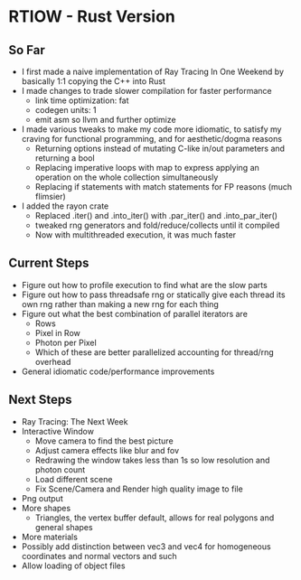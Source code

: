 # RTIOW - Rust Version #

## So Far ##
- I first made a naive implementation of Ray Tracing In One Weekend by basically 1:1 copying the C++ into Rust
- I made changes to trade slower compilation for faster performance
    - link time optimization: fat
    - codegen units: 1
    - emit asm so llvm and further optimize
- I made various tweaks to make my code more idiomatic, to satisfy my craving for functional programming, and for aesthetic/dogma reasons 
    - Returning options instead of mutating C-like in/out parameters and returning a bool
    - Replacing imperative loops with map to express applying an operation on the whole collection simultaneously
    - Replacing if statements with match statements for FP reasons (much flimsier)
- I added the rayon crate 
    - Replaced .iter() and .into_iter() with .par_iter() and .into_par_iter()
    - tweaked rng generators and fold/reduce/collects until it compiled
    - Now with multithreaded execution, it was much faster

## Current Steps ##
- Figure out how to profile execution to find what are the slow parts
- Figure out how to pass threadsafe rng or statically give each thread its own rng rather than making a new rng for each thing
- Figure out what the best combination of parallel iterators are
    - Rows
    - Pixel in Row
    - Photon per Pixel
    - Which of these are better parallelized accounting for thread/rng overhead
- General idiomatic code/performance improvements

## Next Steps ##
- Ray Tracing: The Next Week
- Interactive Window
    - Move camera to find the best picture
    - Adjust camera effects like blur and fov
    - Redrawing the window takes less than 1s so low resolution and photon count
    - Load different scene
    - Fix Scene/Camera and Render high quality image to file
- Png output
- More shapes
    - Triangles, the vertex buffer default, allows for real polygons and general shapes
- More materials
- Possibly add distinction between vec3 and vec4 for homogeneous coordinates and normal vectors and such
- Allow loading of object files


